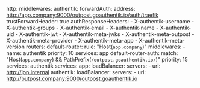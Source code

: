 http:
    middlewares:
        authentik:
            forwardAuth:
                address: http://app.company:9000/outpost.goauthentik.io/auth/traefik
                trustForwardHeader: true
                authResponseHeaders:
                    - X-authentik-username
                    - X-authentik-groups
                    - X-authentik-email
                    - X-authentik-name
                    - X-authentik-uid
                    - X-authentik-jwt
                    - X-authentik-meta-jwks
                    - X-authentik-meta-outpost
                    - X-authentik-meta-provider
                    - X-authentik-meta-app
                    - X-authentik-meta-version
    routers:
        default-router:
            rule: "Host(`app.company`)"
            middlewares:
                - name: authentik
            priority: 10
            services: app
        default-router-auth:
            match: "Host(`app.company`) && PathPrefix(`/outpost.goauthentik.io/`)"
            priority: 15
            services: authentik
    services:
        app:
             loadBalancer:
                 servers:
                     - url: http://ipp.internal
        authentik:
            loadBalancer:
                servers:
                    - url: http://outpost.company:9000/outpost.goauthentik.io
